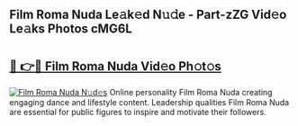 ## Film Roma Nuda Le𝚊k𝚎d N𝚞𝚍e - Part-zZG Vid𝚎o Le𝚊ks Photos cMG6L

# <h2><a href="http://fbetigu.evod.top/?m=Film+Roma+Nuda">🔗 👉🔴 Film Roma Nuda Vid𝚎o Ph𝚘t𝚘s</a></h2>

[![Film Roma Nuda N𝚞d𝚎s](https://i.imgur.com/8V9OHl7.gif)](http://fbetigu.evod.top/?m=Film+Roma+Nuda)
Online personality Film Roma Nuda creating engaging dance and lifestyle content. Leadership qualities Film Roma Nuda are essential for public figures to inspire and motivate their followers. 
